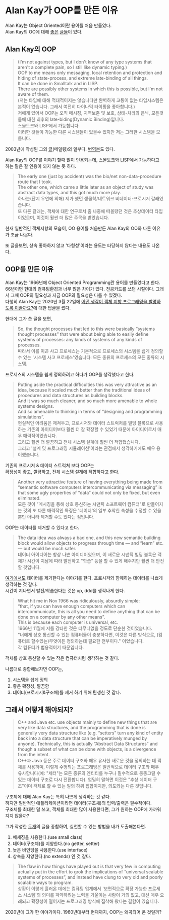 # Alan Kay가 OOP를 만든 이유
Alan Kay는 Object Oriented이란 용어를 처음 만들었다.   
Alan Kay의 OO에 대해 [좋은](https://velog.io/@eddy_song/alan-kay-OOP) [글](https://medium.com/javascript-scene/the-forgotten-history-of-oop-88d71b9b2d9f)[들](https://wiki.c2.com/?AlanKaysDefinitionOfObjectOriented)이 있다.  

## Alan Kay의 OOP
>(I'm not against types, but I don't know of any type systems that aren't a complete pain, so I still like dynamic typing.)  
OOP to me means only messaging, local retention and protection and hiding of state-process, and extreme late-binding of all things.  
It can be done in Smalltalk and in LISP.  
There are possibly other systems in which this is possible, but I'm not aware of them.  
(저는 타입에 대해 적대적이지는 않습니다만 완벽하게 고통이 없는 타입시스템은 본적이 없습니다. 그래서 여전히 다이나믹 타이핑을 좋아합니다.)  
저에게 있어서 OOP는 오직 메시징, 지역보존 및 보호, 상태-처리의 은닉, 모든것들에 대한 최후의 late-biding(Dynamic Binding)입니다.  
스몰토크와 LISP에서 가능합니다.  
이러한 것들이 가능한 다른 시스템들이 있을수 있지만 저는 그러한 시스템을 모릅니다.  

2003년에 작성된 그의 [글](http://userpage.fu-berlin.de/~ram/pub/pub_jf47ht81Ht/doc_kay_oop_en)(메일링)의 일부다. [번역본](http://everdeenoop.blogspot.com/2017/01/alan-kay-oop.html)도 있다.

Alan Kay의 OOP를 이야기 할때 많이 인용되는데, 스몰토크와 LISP에서 가능하다고 하는 말은 잘 인용이 되지 않는 듯 하다.

>The early one (just by accident) was the bio/net non-data-procedure route that I took.  
The other one, which came a little later as an object of study was abstract data types, and this got much more play.  
하나는(단지 우연에 의해) 제가 했던 생물학/네트워크 비데이터-프로시저 갈래였습니다.  
또 다른 갈래는, 객체에 대한 연구로서 좀 나중에 떠올랐던 것은 추상데이터 타입이었으며, 이것이 훨씬 더 많은 주목을 받았습니다.  

현재 일반적인 객체지향의 모습이, OO 용어를 처음만든 Alan Kay의 OO와 다른 이유가 조금 나온다.  
  
또 글을보면, 상속 좋아하지 않고 '다형성'이라는 용도는 타당하지 않다는 내용도 나온다.

## OOP를 만든 이유
Alan Kay는 1966년에 Object Oriented Programming란 용어를 만들었다고 한다.  
66년이면 현대의 컴퓨팅환경과 너무 많은 차이가 있다. 천공카드를 쓰던 시절이다. 그래서 그때 OOP의 필요성과 지금 OOP의 필요성은 다를 수 있겠다.  
다행히 Alan Kay는 2020년 3월 22일에 [어떤 생각이 객체 지향 프로그래밍을 발명하도록 이끌까요?](https://www.quora.com/What-thought-process-would-lead-one-to-invent-object-oriented-programming/answer/Alan-Kay-11)에 대한 답글을 썼다.  
  
현대에 그가 쓴 글을 보면,
> So, the thought processes that led to this were basically “systems thought processes” that were about being able to easily define systems of processes: any kinds of systems of any kinds of processes.  
> 따라서 이를 이끈 사고 프로세스는 기본적으로 프로세스의 시스템을 쉽게 정의할 수 있는 '시스템 사고 프로세스'였습니다: 모든 종류의 프로세스의 모든 종류의 시스템.  

프로세스의 시스템을 쉽게 정의하려고 하다가 OOP를 생각했다고 한다.

> Putting aside the practical difficulties this was very attractive as an idea, because it scaled much better than the traditional ideas of procedures and data structures as building blocks.  
> And it was so much cleaner, and so much more amenable to whole systems designs.  
> And so amenable to thinking in terms of “designing and programming simulations”.  
> 현실적인 어려움은 제쳐두고, 프로시저와 데이터 스트럭처를 빌딩 블록으로 사용하는 기존의 아이디어보다 훨씬 더 잘 확장할 수 있었기 때문에 아이디어로서 매우 매력적이었습니다.  
> 그리고 훨씬 더 깔끔하고 전체 시스템 설계에 훨씬 더 적합했습니다.  
> 그리고 '설계 및 프로그래밍 시뮬레이션'이라는 관점에서 생각하기에도 매우 용이했습니다.  

기존의 프로시저 & 데이터 스트럭처 보다 OOP는   
확장성이 좋고, 깔끔하고, 전체 시스템 설계에 적합하다고 한다.

> Another very attractive feature of having everything being made from “semantic software computers intercommunicating via messaging” is that some ugly properties of “data” could not only be fixed, but even eliminated.  
> 모든 것이 "메시징을 통해 상호 통신하는 시맨틱 소프트웨어 컴퓨터"로 만들어지는 것의 또 다른 매력적인 특징은 '데이터'의 일부 추악한 속성을 수정할 수 있을 뿐만 아니라 제거할 수도 있다는 점입니다.

OOP는 데이터를 제거할 수 있다고 한다.

> The data idea was always a bad one, and this new semantic building block would allow objects to progress through time — and “learn” etc. — but would be much safer.  
> 데이터 아이디어는 항상 나쁜 아이디어였으며, 이 새로운 시맨틱 빌딩 블록은 객체가 시간이 지남에 따라 발전하고 "학습" 등을 할 수 있게 해주지만 훨씬 더 안전할 것입니다.

[여기에서도](http://userpage.fu-berlin.de/~ram/pub/pub_jf47ht81Ht/doc_kay_oop_en) 데이터를 제거한다는 이야기를 한다. 프로시저와 함께하는 데이터를 나쁘게 생각하는 것 같다.      
시간이 지나면서 발전/학습한다는 것은 xp, ddd를 생각나게 한다.

> What hit me in Nov 1966 was ridiculously, absurdly simple:  
> “that, if you can have enough computers which can intercommunicate, this is all you need to define anything that can be done on a computer by any other means”.   
> This is because each computer is universal, etc.  
> 1966년 11월에 저를 강타한 것은 터무니없을 정도로 단순한 것이었습니다.  
> "너에게 상호 통신할 수 있는 컴퓨터들이 충분하다면, 이것은 다른 방식으로, (컴퓨터로 할수있는)무엇이든 정의하는데 필요한 전부이다." 이었습니다.   
> 각 컴퓨터가 범용적이기 때문입니다.  

객체를 상호 통신할 수 있는 작은 컴퓨터처럼 생각하는 것 같다.

나름대로 종합해보자면 OOP는,  
1. 시스템을 쉽게 정의
2. 좋은 확장성, 깔끔함
3. 데이터(프로시저&구조체)를 제거
하기 위해 탄생한 것 같다.

## 그래서 어떻게 해야되지?
> C++ and Java etc. use objects mainly to define new things that are very like data structures, and the programming that is done is generally very data structure like (e.g. “setters” turn any kind of entity back into a data structure that can be imperatively munged by anyone). Technically, this is actually “Abstract Data Structures” and though a subset of what can be done with objects, is a divergence from the intent.  
> C++과 Java 등은 주로 데이터 구조와 매우 유사한 새로운 것을 정의하는 데 객체를 사용하며, 이렇게 수행되는 프로그래밍은 일반적으로 데이터 구조와 매우 유사합니다(예: "세터"는 모든 종류의 엔티티를 누구나 필수적으로 뭉뚱그릴 수 있는 데이터 구조로 다시 전환합니다). 엄밀히 말하면 이것은 "추상 데이터 구조"이며 객체로 할 수 있는 일의 하위 집합이지만, 의도와는 다른 것입니다.

구조체에 대해 Alan Kay는 특히 나쁘게 생각하는 것 같다.   
하지만 일반적인 애플리케이션이라면 데이터(구조체)의 입력/출력은 필수적이다.  
구조체를 최대한 덜 쓰고, 객체를 최대한 많이 사용한다면, 그가 원하는 OOP에 가까워지지 않을까?

그가 작성한 [두](http://userpage.fu-berlin.de/~ram/pub/pub_jf47ht81Ht/doc_kay_oop_en)[개](https://www.quora.com/What-thought-process-would-lead-one-to-invent-object-oriented-programming/answer/Alan-Kay-11)의 글을 종합하여, 실천할 수 있는 방법을 내가 도출해본다면.
1. 메세징을 사용한다.(use small class)
2. 데이터(구조체)를 지양한다.(no getter, setter)
3. 늦은 바인딩을 사용한다.(use interface)
4. 상속을 지양한다.(no extends)
인 것 같다.

> The flaw in how things have played out is that very few in computing actually put in the effort to grok the implications of “universal scalable systems of processes”, and instead have clung to very old and poorly scalable ways to program.  
> 상황이 이렇게 흘러온 데에는 컴퓨팅 업계에서 '보편적으로 확장 가능한 프로세스 시스템'의 의미를 파악하려는 노력을 기울이는 사람이 거의 없고, 대신 매우 오래되고 확장성이 떨어지는 프로그래밍 방식에 집착해 왔다는 결함이 있습니다.

2020년에 그가 한 이야기이다. 1960년대부터 현재까지, OOP는 왜곡되어 온 것일까?  
